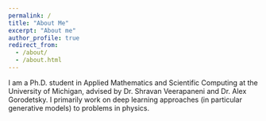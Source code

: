 ```yaml
---
permalink: /
title: "About Me"
excerpt: "About me"
author_profile: true
redirect_from: 
  - /about/
  - /about.html
---
```


I am a Ph.D. student in Applied Mathematics and Scientific Computing at the University of Michigan, advised by Dr. Shravan 
Veerapaneni and Dr. Alex Gorodetsky. I primarily work on deep learning approaches (in particular generative models) to problems in physics.